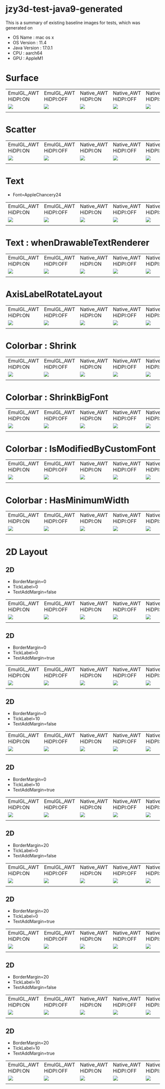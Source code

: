 jzy3d-test-java9-generated
==========================
This is a summary of existing baseline images for tests, which was generated on 
* OS Name : mac os x
* OS Version : 11.4
* Java Version : 17.0.1
* CPU : aarch64
* GPU : AppleM1

# Surface
<table markdown=1>
<tr>
<td>EmulGL_AWT HiDPI:ON</td>
<td>EmulGL_AWT HiDPI:OFF</td>
<td>Native_AWT HiDPI:ON</td>
<td>Native_AWT HiDPI:OFF</td>
<td>Native_Swing HiDPI:ON</td>
<td>Native_Swing HiDPI:OFF</td>
</tr>
<tr>
<td><img src="src/test/resources/macosx_11.4_AppleM1/Surface_EmulGL_AWT_HiDPI=ON.png"></td>
<td><img src="src/test/resources/macosx_11.4_AppleM1/Surface_EmulGL_AWT_HiDPI=OFF.png"></td>
<td><img src="src/test/resources/macosx_11.4_AppleM1/Surface_Native_AWT_HiDPI=ON.png"></td>
<td><img src="src/test/resources/macosx_11.4_AppleM1/Surface_Native_AWT_HiDPI=OFF.png"></td>
<td><img src="src/test/resources/macosx_11.4_AppleM1/Surface_Native_Swing_HiDPI=ON.png"></td>
<td><img src="src/test/resources/macosx_11.4_AppleM1/Surface_Native_Swing_HiDPI=OFF.png"></td>
</tr>
<tr>
<td></td>
<td></td>
<td></td>
<td></td>
<td></td>
<td></td>
</tr>
</table>

# Scatter
<table markdown=1>
<tr>
<td>EmulGL_AWT HiDPI:ON</td>
<td>EmulGL_AWT HiDPI:OFF</td>
<td>Native_AWT HiDPI:ON</td>
<td>Native_AWT HiDPI:OFF</td>
<td>Native_Swing HiDPI:ON</td>
<td>Native_Swing HiDPI:OFF</td>
</tr>
<tr>
<td><img src="src/test/resources/macosx_11.4_AppleM1/Scatter_EmulGL_AWT_HiDPI=ON.png"></td>
<td><img src="src/test/resources/macosx_11.4_AppleM1/Scatter_EmulGL_AWT_HiDPI=OFF.png"></td>
<td><img src="src/test/resources/macosx_11.4_AppleM1/Scatter_Native_AWT_HiDPI=ON.png"></td>
<td><img src="src/test/resources/macosx_11.4_AppleM1/Scatter_Native_AWT_HiDPI=OFF.png"></td>
<td><img src="src/test/resources/macosx_11.4_AppleM1/Scatter_Native_Swing_HiDPI=ON.png"></td>
<td><img src="src/test/resources/macosx_11.4_AppleM1/Scatter_Native_Swing_HiDPI=OFF.png"></td>
</tr>
<tr>
<td></td>
<td></td>
<td></td>
<td></td>
<td></td>
<td></td>
</tr>
</table>

# Text
* Font=AppleChancery24
<table markdown=1>
<tr>
<td>EmulGL_AWT HiDPI:ON</td>
<td>EmulGL_AWT HiDPI:OFF</td>
<td>Native_AWT HiDPI:ON</td>
<td>Native_AWT HiDPI:OFF</td>
<td>Native_Swing HiDPI:ON</td>
<td>Native_Swing HiDPI:OFF</td>
</tr>
<tr>
<td><img src="src/test/resources/macosx_11.4_AppleM1/Text_EmulGL_AWT_HiDPI=ON_Font=AppleChancery24.png"></td>
<td><img src="src/test/resources/macosx_11.4_AppleM1/Text_EmulGL_AWT_HiDPI=OFF_Font=AppleChancery24.png"></td>
<td><img src="src/test/resources/macosx_11.4_AppleM1/Text_Native_AWT_HiDPI=ON_Font=AppleChancery24.png"></td>
<td><img src="src/test/resources/macosx_11.4_AppleM1/Text_Native_AWT_HiDPI=OFF_Font=AppleChancery24.png"></td>
<td><img src="src/test/resources/macosx_11.4_AppleM1/Text_Native_Swing_HiDPI=ON_Font=AppleChancery24.png"></td>
<td><img src="src/test/resources/macosx_11.4_AppleM1/Text_Native_Swing_HiDPI=OFF_Font=AppleChancery24.png"></td>
</tr>
<tr>
<td></td>
<td></td>
<td></td>
<td></td>
<td></td>
<td></td>
</tr>
</table>

# Text : whenDrawableTextRenderer
<table markdown=1>
<tr>
<td>EmulGL_AWT HiDPI:ON</td>
<td>EmulGL_AWT HiDPI:OFF</td>
<td>Native_AWT HiDPI:ON</td>
<td>Native_AWT HiDPI:OFF</td>
<td>Native_Swing HiDPI:ON</td>
<td>Native_Swing HiDPI:OFF</td>
</tr>
<tr>
<td><img src="src/test/resources/macosx_11.4_AppleM1/Text_whenDrawableTextRenderer_EmulGL_AWT_HiDPI=ON.png"></td>
<td><img src="src/test/resources/macosx_11.4_AppleM1/Text_whenDrawableTextRenderer_EmulGL_AWT_HiDPI=OFF.png"></td>
<td><img src="src/test/resources/macosx_11.4_AppleM1/Text_whenDrawableTextRenderer_Native_AWT_HiDPI=ON.png"></td>
<td><img src="src/test/resources/macosx_11.4_AppleM1/Text_whenDrawableTextRenderer_Native_AWT_HiDPI=OFF.png"></td>
<td><img src="src/test/resources/macosx_11.4_AppleM1/Text_whenDrawableTextRenderer_Native_Swing_HiDPI=ON.png"></td>
<td><img src="src/test/resources/macosx_11.4_AppleM1/Text_whenDrawableTextRenderer_Native_Swing_HiDPI=OFF.png"></td>
</tr>
<tr>
<td></td>
<td></td>
<td></td>
<td></td>
<td></td>
<td></td>
</tr>
</table>

# AxisLabelRotateLayout
<table markdown=1>
<tr>
<td>EmulGL_AWT HiDPI:ON</td>
<td>EmulGL_AWT HiDPI:OFF</td>
<td>Native_AWT HiDPI:ON</td>
<td>Native_AWT HiDPI:OFF</td>
<td>Native_Swing HiDPI:ON</td>
<td>Native_Swing HiDPI:OFF</td>
</tr>
<tr>
<td><img src="src/test/resources/macosx_11.4_AppleM1/AxisLabelRotateLayout_EmulGL_AWT_HiDPI=ON.png"></td>
<td><img src="src/test/resources/macosx_11.4_AppleM1/AxisLabelRotateLayout_EmulGL_AWT_HiDPI=OFF.png"></td>
<td><img src="src/test/resources/macosx_11.4_AppleM1/AxisLabelRotateLayout_Native_AWT_HiDPI=ON.png"></td>
<td><img src="src/test/resources/macosx_11.4_AppleM1/AxisLabelRotateLayout_Native_AWT_HiDPI=OFF.png"></td>
<td><img src="src/test/resources/macosx_11.4_AppleM1/AxisLabelRotateLayout_Native_Swing_HiDPI=ON.png"></td>
<td><img src="src/test/resources/macosx_11.4_AppleM1/AxisLabelRotateLayout_Native_Swing_HiDPI=OFF.png"></td>
</tr>
<tr>
<td></td>
<td></td>
<td></td>
<td></td>
<td></td>
<td></td>
</tr>
</table>

# Colorbar : Shrink
<table markdown=1>
<tr>
<td>EmulGL_AWT HiDPI:ON</td>
<td>EmulGL_AWT HiDPI:OFF</td>
<td>Native_AWT HiDPI:ON</td>
<td>Native_AWT HiDPI:OFF</td>
<td>Native_Swing HiDPI:ON</td>
<td>Native_Swing HiDPI:OFF</td>
</tr>
<tr>
<td><img src="src/test/resources/macosx_11.4_AppleM1/Colorbar_Shrink_EmulGL_AWT_HiDPI=ON.png"></td>
<td><img src="src/test/resources/macosx_11.4_AppleM1/Colorbar_Shrink_EmulGL_AWT_HiDPI=OFF.png"></td>
<td><img src="src/test/resources/macosx_11.4_AppleM1/Colorbar_Shrink_Native_AWT_HiDPI=ON.png"></td>
<td><img src="src/test/resources/macosx_11.4_AppleM1/Colorbar_Shrink_Native_AWT_HiDPI=OFF.png"></td>
<td><img src="src/test/resources/macosx_11.4_AppleM1/Colorbar_Shrink_Native_Swing_HiDPI=ON.png"></td>
<td><img src="src/test/resources/macosx_11.4_AppleM1/Colorbar_Shrink_Native_Swing_HiDPI=OFF.png"></td>
</tr>
<tr>
<td></td>
<td></td>
<td></td>
<td></td>
<td></td>
<td></td>
</tr>
</table>

# Colorbar : ShrinkBigFont
<table markdown=1>
<tr>
<td>EmulGL_AWT HiDPI:ON</td>
<td>EmulGL_AWT HiDPI:OFF</td>
<td>Native_AWT HiDPI:ON</td>
<td>Native_AWT HiDPI:OFF</td>
<td>Native_Swing HiDPI:ON</td>
<td>Native_Swing HiDPI:OFF</td>
</tr>
<tr>
<td><img src="src/test/resources/macosx_11.4_AppleM1/Colorbar_ShrinkBigFont_EmulGL_AWT_HiDPI=ON.png"></td>
<td><img src="src/test/resources/macosx_11.4_AppleM1/Colorbar_ShrinkBigFont_EmulGL_AWT_HiDPI=OFF.png"></td>
<td><img src="src/test/resources/macosx_11.4_AppleM1/Colorbar_ShrinkBigFont_Native_AWT_HiDPI=ON.png"></td>
<td><img src="src/test/resources/macosx_11.4_AppleM1/Colorbar_ShrinkBigFont_Native_AWT_HiDPI=OFF.png"></td>
<td><img src="src/test/resources/macosx_11.4_AppleM1/Colorbar_ShrinkBigFont_Native_Swing_HiDPI=ON.png"></td>
<td><img src="src/test/resources/macosx_11.4_AppleM1/Colorbar_ShrinkBigFont_Native_Swing_HiDPI=OFF.png"></td>
</tr>
<tr>
<td></td>
<td></td>
<td></td>
<td></td>
<td></td>
<td></td>
</tr>
</table>

# Colorbar : IsModifiedByCustomFont
<table markdown=1>
<tr>
<td>EmulGL_AWT HiDPI:ON</td>
<td>EmulGL_AWT HiDPI:OFF</td>
<td>Native_AWT HiDPI:ON</td>
<td>Native_AWT HiDPI:OFF</td>
<td>Native_Swing HiDPI:ON</td>
<td>Native_Swing HiDPI:OFF</td>
</tr>
<tr>
<td><img src="src/test/resources/macosx_11.4_AppleM1/Colorbar_IsModifiedByCustomFont_EmulGL_AWT_HiDPI=ON.png"></td>
<td><img src="src/test/resources/macosx_11.4_AppleM1/Colorbar_IsModifiedByCustomFont_EmulGL_AWT_HiDPI=OFF.png"></td>
<td><img src="src/test/resources/macosx_11.4_AppleM1/Colorbar_IsModifiedByCustomFont_Native_AWT_HiDPI=ON.png"></td>
<td><img src="src/test/resources/macosx_11.4_AppleM1/Colorbar_IsModifiedByCustomFont_Native_AWT_HiDPI=OFF.png"></td>
<td><img src="src/test/resources/macosx_11.4_AppleM1/Colorbar_IsModifiedByCustomFont_Native_Swing_HiDPI=ON.png"></td>
<td><img src="src/test/resources/macosx_11.4_AppleM1/Colorbar_IsModifiedByCustomFont_Native_Swing_HiDPI=OFF.png"></td>
</tr>
<tr>
<td></td>
<td></td>
<td></td>
<td></td>
<td></td>
<td></td>
</tr>
</table>

# Colorbar : HasMinimumWidth
<table markdown=1>
<tr>
<td>EmulGL_AWT HiDPI:ON</td>
<td>EmulGL_AWT HiDPI:OFF</td>
<td>Native_AWT HiDPI:ON</td>
<td>Native_AWT HiDPI:OFF</td>
<td>Native_Swing HiDPI:ON</td>
<td>Native_Swing HiDPI:OFF</td>
</tr>
<tr>
<td><img src="src/test/resources/macosx_11.4_AppleM1/Colorbar_HasMinimumWidth_EmulGL_AWT_HiDPI=ON.png"></td>
<td><img src="src/test/resources/macosx_11.4_AppleM1/Colorbar_HasMinimumWidth_EmulGL_AWT_HiDPI=OFF.png"></td>
<td><img src="src/test/resources/macosx_11.4_AppleM1/Colorbar_HasMinimumWidth_Native_AWT_HiDPI=ON.png"></td>
<td><img src="src/test/resources/macosx_11.4_AppleM1/Colorbar_HasMinimumWidth_Native_AWT_HiDPI=OFF.png"></td>
<td><img src="src/test/resources/macosx_11.4_AppleM1/Colorbar_HasMinimumWidth_Native_Swing_HiDPI=ON.png"></td>
<td><img src="src/test/resources/macosx_11.4_AppleM1/Colorbar_HasMinimumWidth_Native_Swing_HiDPI=OFF.png"></td>
</tr>
<tr>
<td></td>
<td></td>
<td></td>
<td></td>
<td></td>
<td></td>
</tr>
</table>

# 2D Layout
## 2D
* BorderMargin=0
* TickLabel=0
* TextAddMargin=false
<table markdown=1>
<tr>
<td>EmulGL_AWT HiDPI:ON</td>
<td>EmulGL_AWT HiDPI:OFF</td>
<td>Native_AWT HiDPI:ON</td>
<td>Native_AWT HiDPI:OFF</td>
<td>Native_Swing HiDPI:ON</td>
<td>Native_Swing HiDPI:OFF</td>
</tr>
<tr>
<td><img src="src/test/resources/macosx_11.4_AppleM1/2D_EmulGL_AWT_HiDPI=ON_BorderMargin=0_TickLabel=0_TextAddMargin=false.png"></td>
<td><img src="src/test/resources/macosx_11.4_AppleM1/2D_EmulGL_AWT_HiDPI=OFF_BorderMargin=0_TickLabel=0_TextAddMargin=false.png"></td>
<td><img src="src/test/resources/macosx_11.4_AppleM1/2D_Native_AWT_HiDPI=ON_BorderMargin=0_TickLabel=0_TextAddMargin=false.png"></td>
<td><img src="src/test/resources/macosx_11.4_AppleM1/2D_Native_AWT_HiDPI=OFF_BorderMargin=0_TickLabel=0_TextAddMargin=false.png"></td>
<td><img src="src/test/resources/macosx_11.4_AppleM1/2D_Native_Swing_HiDPI=ON_BorderMargin=0_TickLabel=0_TextAddMargin=false.png"></td>
<td><img src="src/test/resources/macosx_11.4_AppleM1/2D_Native_Swing_HiDPI=OFF_BorderMargin=0_TickLabel=0_TextAddMargin=false.png"></td>
</tr>
<tr>
<td></td>
<td></td>
<td></td>
<td></td>
<td></td>
<td></td>
</tr>
</table>

## 2D
* BorderMargin=0
* TickLabel=0
* TextAddMargin=true
<table markdown=1>
<tr>
<td>EmulGL_AWT HiDPI:ON</td>
<td>EmulGL_AWT HiDPI:OFF</td>
<td>Native_AWT HiDPI:ON</td>
<td>Native_AWT HiDPI:OFF</td>
<td>Native_Swing HiDPI:ON</td>
<td>Native_Swing HiDPI:OFF</td>
</tr>
<tr>
<td><img src="src/test/resources/macosx_11.4_AppleM1/2D_EmulGL_AWT_HiDPI=ON_BorderMargin=0_TickLabel=0_TextAddMargin=true.png"></td>
<td><img src="src/test/resources/macosx_11.4_AppleM1/2D_EmulGL_AWT_HiDPI=OFF_BorderMargin=0_TickLabel=0_TextAddMargin=true.png"></td>
<td><img src="src/test/resources/macosx_11.4_AppleM1/2D_Native_AWT_HiDPI=ON_BorderMargin=0_TickLabel=0_TextAddMargin=true.png"></td>
<td><img src="src/test/resources/macosx_11.4_AppleM1/2D_Native_AWT_HiDPI=OFF_BorderMargin=0_TickLabel=0_TextAddMargin=true.png"></td>
<td><img src="src/test/resources/macosx_11.4_AppleM1/2D_Native_Swing_HiDPI=ON_BorderMargin=0_TickLabel=0_TextAddMargin=true.png"></td>
<td><img src="src/test/resources/macosx_11.4_AppleM1/2D_Native_Swing_HiDPI=OFF_BorderMargin=0_TickLabel=0_TextAddMargin=true.png"></td>
</tr>
<tr>
<td></td>
<td></td>
<td></td>
<td></td>
<td></td>
<td></td>
</tr>
</table>

## 2D
* BorderMargin=0
* TickLabel=10
* TextAddMargin=false
<table markdown=1>
<tr>
<td>EmulGL_AWT HiDPI:ON</td>
<td>EmulGL_AWT HiDPI:OFF</td>
<td>Native_AWT HiDPI:ON</td>
<td>Native_AWT HiDPI:OFF</td>
<td>Native_Swing HiDPI:ON</td>
<td>Native_Swing HiDPI:OFF</td>
</tr>
<tr>
<td><img src="src/test/resources/macosx_11.4_AppleM1/2D_EmulGL_AWT_HiDPI=ON_BorderMargin=0_TickLabel=10_TextAddMargin=false.png"></td>
<td><img src="src/test/resources/macosx_11.4_AppleM1/2D_EmulGL_AWT_HiDPI=OFF_BorderMargin=0_TickLabel=10_TextAddMargin=false.png"></td>
<td><img src="src/test/resources/macosx_11.4_AppleM1/2D_Native_AWT_HiDPI=ON_BorderMargin=0_TickLabel=10_TextAddMargin=false.png"></td>
<td><img src="src/test/resources/macosx_11.4_AppleM1/2D_Native_AWT_HiDPI=OFF_BorderMargin=0_TickLabel=10_TextAddMargin=false.png"></td>
<td><img src="src/test/resources/macosx_11.4_AppleM1/2D_Native_Swing_HiDPI=ON_BorderMargin=0_TickLabel=10_TextAddMargin=false.png"></td>
<td><img src="src/test/resources/macosx_11.4_AppleM1/2D_Native_Swing_HiDPI=OFF_BorderMargin=0_TickLabel=10_TextAddMargin=false.png"></td>
</tr>
<tr>
<td></td>
<td></td>
<td></td>
<td></td>
<td></td>
<td></td>
</tr>
</table>

## 2D
* BorderMargin=0
* TickLabel=10
* TextAddMargin=true
<table markdown=1>
<tr>
<td>EmulGL_AWT HiDPI:ON</td>
<td>EmulGL_AWT HiDPI:OFF</td>
<td>Native_AWT HiDPI:ON</td>
<td>Native_AWT HiDPI:OFF</td>
<td>Native_Swing HiDPI:ON</td>
<td>Native_Swing HiDPI:OFF</td>
</tr>
<tr>
<td><img src="src/test/resources/macosx_11.4_AppleM1/2D_EmulGL_AWT_HiDPI=ON_BorderMargin=0_TickLabel=10_TextAddMargin=true.png"></td>
<td><img src="src/test/resources/macosx_11.4_AppleM1/2D_EmulGL_AWT_HiDPI=OFF_BorderMargin=0_TickLabel=10_TextAddMargin=true.png"></td>
<td><img src="src/test/resources/macosx_11.4_AppleM1/2D_Native_AWT_HiDPI=ON_BorderMargin=0_TickLabel=10_TextAddMargin=true.png"></td>
<td><img src="src/test/resources/macosx_11.4_AppleM1/2D_Native_AWT_HiDPI=OFF_BorderMargin=0_TickLabel=10_TextAddMargin=true.png"></td>
<td><img src="src/test/resources/macosx_11.4_AppleM1/2D_Native_Swing_HiDPI=ON_BorderMargin=0_TickLabel=10_TextAddMargin=true.png"></td>
<td><img src="src/test/resources/macosx_11.4_AppleM1/2D_Native_Swing_HiDPI=OFF_BorderMargin=0_TickLabel=10_TextAddMargin=true.png"></td>
</tr>
<tr>
<td></td>
<td></td>
<td></td>
<td></td>
<td></td>
<td></td>
</tr>
</table>

## 2D
* BorderMargin=20
* TickLabel=0
* TextAddMargin=false
<table markdown=1>
<tr>
<td>EmulGL_AWT HiDPI:ON</td>
<td>EmulGL_AWT HiDPI:OFF</td>
<td>Native_AWT HiDPI:ON</td>
<td>Native_AWT HiDPI:OFF</td>
<td>Native_Swing HiDPI:ON</td>
<td>Native_Swing HiDPI:OFF</td>
</tr>
<tr>
<td><img src="src/test/resources/macosx_11.4_AppleM1/2D_EmulGL_AWT_HiDPI=ON_BorderMargin=20_TickLabel=0_TextAddMargin=false.png"></td>
<td><img src="src/test/resources/macosx_11.4_AppleM1/2D_EmulGL_AWT_HiDPI=OFF_BorderMargin=20_TickLabel=0_TextAddMargin=false.png"></td>
<td><img src="src/test/resources/macosx_11.4_AppleM1/2D_Native_AWT_HiDPI=ON_BorderMargin=20_TickLabel=0_TextAddMargin=false.png"></td>
<td><img src="src/test/resources/macosx_11.4_AppleM1/2D_Native_AWT_HiDPI=OFF_BorderMargin=20_TickLabel=0_TextAddMargin=false.png"></td>
<td><img src="src/test/resources/macosx_11.4_AppleM1/2D_Native_Swing_HiDPI=ON_BorderMargin=20_TickLabel=0_TextAddMargin=false.png"></td>
<td><img src="src/test/resources/macosx_11.4_AppleM1/2D_Native_Swing_HiDPI=OFF_BorderMargin=20_TickLabel=0_TextAddMargin=false.png"></td>
</tr>
<tr>
<td></td>
<td></td>
<td></td>
<td></td>
<td></td>
<td></td>
</tr>
</table>

## 2D
* BorderMargin=20
* TickLabel=0
* TextAddMargin=true
<table markdown=1>
<tr>
<td>EmulGL_AWT HiDPI:ON</td>
<td>EmulGL_AWT HiDPI:OFF</td>
<td>Native_AWT HiDPI:ON</td>
<td>Native_AWT HiDPI:OFF</td>
<td>Native_Swing HiDPI:ON</td>
<td>Native_Swing HiDPI:OFF</td>
</tr>
<tr>
<td><img src="src/test/resources/macosx_11.4_AppleM1/2D_EmulGL_AWT_HiDPI=ON_BorderMargin=20_TickLabel=0_TextAddMargin=true.png"></td>
<td><img src="src/test/resources/macosx_11.4_AppleM1/2D_EmulGL_AWT_HiDPI=OFF_BorderMargin=20_TickLabel=0_TextAddMargin=true.png"></td>
<td><img src="src/test/resources/macosx_11.4_AppleM1/2D_Native_AWT_HiDPI=ON_BorderMargin=20_TickLabel=0_TextAddMargin=true.png"></td>
<td><img src="src/test/resources/macosx_11.4_AppleM1/2D_Native_AWT_HiDPI=OFF_BorderMargin=20_TickLabel=0_TextAddMargin=true.png"></td>
<td><img src="src/test/resources/macosx_11.4_AppleM1/2D_Native_Swing_HiDPI=ON_BorderMargin=20_TickLabel=0_TextAddMargin=true.png"></td>
<td><img src="src/test/resources/macosx_11.4_AppleM1/2D_Native_Swing_HiDPI=OFF_BorderMargin=20_TickLabel=0_TextAddMargin=true.png"></td>
</tr>
<tr>
<td></td>
<td></td>
<td></td>
<td></td>
<td></td>
<td></td>
</tr>
</table>

## 2D
* BorderMargin=20
* TickLabel=10
* TextAddMargin=false
<table markdown=1>
<tr>
<td>EmulGL_AWT HiDPI:ON</td>
<td>EmulGL_AWT HiDPI:OFF</td>
<td>Native_AWT HiDPI:ON</td>
<td>Native_AWT HiDPI:OFF</td>
<td>Native_Swing HiDPI:ON</td>
<td>Native_Swing HiDPI:OFF</td>
</tr>
<tr>
<td><img src="src/test/resources/macosx_11.4_AppleM1/2D_EmulGL_AWT_HiDPI=ON_BorderMargin=20_TickLabel=10_TextAddMargin=false.png"></td>
<td><img src="src/test/resources/macosx_11.4_AppleM1/2D_EmulGL_AWT_HiDPI=OFF_BorderMargin=20_TickLabel=10_TextAddMargin=false.png"></td>
<td><img src="src/test/resources/macosx_11.4_AppleM1/2D_Native_AWT_HiDPI=ON_BorderMargin=20_TickLabel=10_TextAddMargin=false.png"></td>
<td><img src="src/test/resources/macosx_11.4_AppleM1/2D_Native_AWT_HiDPI=OFF_BorderMargin=20_TickLabel=10_TextAddMargin=false.png"></td>
<td><img src="src/test/resources/macosx_11.4_AppleM1/2D_Native_Swing_HiDPI=ON_BorderMargin=20_TickLabel=10_TextAddMargin=false.png"></td>
<td><img src="src/test/resources/macosx_11.4_AppleM1/2D_Native_Swing_HiDPI=OFF_BorderMargin=20_TickLabel=10_TextAddMargin=false.png"></td>
</tr>
<tr>
<td></td>
<td></td>
<td></td>
<td></td>
<td></td>
<td></td>
</tr>
</table>

## 2D
* BorderMargin=20
* TickLabel=10
* TextAddMargin=true
<table markdown=1>
<tr>
<td>EmulGL_AWT HiDPI:ON</td>
<td>EmulGL_AWT HiDPI:OFF</td>
<td>Native_AWT HiDPI:ON</td>
<td>Native_AWT HiDPI:OFF</td>
<td>Native_Swing HiDPI:ON</td>
<td>Native_Swing HiDPI:OFF</td>
</tr>
<tr>
<td><img src="src/test/resources/macosx_11.4_AppleM1/2D_EmulGL_AWT_HiDPI=ON_BorderMargin=20_TickLabel=10_TextAddMargin=true.png"></td>
<td><img src="src/test/resources/macosx_11.4_AppleM1/2D_EmulGL_AWT_HiDPI=OFF_BorderMargin=20_TickLabel=10_TextAddMargin=true.png"></td>
<td><img src="src/test/resources/macosx_11.4_AppleM1/2D_Native_AWT_HiDPI=ON_BorderMargin=20_TickLabel=10_TextAddMargin=true.png"></td>
<td><img src="src/test/resources/macosx_11.4_AppleM1/2D_Native_AWT_HiDPI=OFF_BorderMargin=20_TickLabel=10_TextAddMargin=true.png"></td>
<td><img src="src/test/resources/macosx_11.4_AppleM1/2D_Native_Swing_HiDPI=ON_BorderMargin=20_TickLabel=10_TextAddMargin=true.png"></td>
<td><img src="src/test/resources/macosx_11.4_AppleM1/2D_Native_Swing_HiDPI=OFF_BorderMargin=20_TickLabel=10_TextAddMargin=true.png"></td>
</tr>
<tr>
<td></td>
<td></td>
<td></td>
<td></td>
<td></td>
<td></td>
</tr>
</table>

